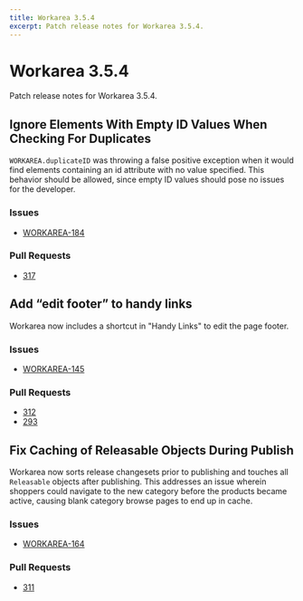 ```yaml
---
title: Workarea 3.5.4
excerpt: Patch release notes for Workarea 3.5.4.
---
```


# Workarea 3.5.4

Patch release notes for Workarea 3.5.4.

## Ignore Elements With Empty ID Values When Checking For Duplicates

`WORKAREA.duplicateID` was throwing a false positive exception when it
would find elements containing an id attribute with no value
specified. This behavior should be allowed, since empty ID values should
pose no issues for the developer.

### Issues

- [WORKAREA-184](https://workarea.atlassian.net/browse/WORKAREA-184)

### Pull Requests

- [317](https://github.com/workarea-commerce/workarea/pull/317)


## Add “edit footer” to handy links

Workarea now includes a shortcut in "Handy Links" to edit the page
footer.

### Issues

- [WORKAREA-145](https://workarea.atlassian.net/browse/WORKAREA-145)

### Pull Requests

- [312](https://github.com/workarea-commerce/workarea/pull/312)
- [293](https://github.com/workarea-commerce/workarea/pull/293)

## Fix Caching of Releasable Objects During Publish

Workarea now sorts release changesets prior to publishing and touches
all `Releasable` objects after publishing. This addresses an issue
wherein shoppers could navigate to the new category before the products
became active, causing blank category browse pages to end up in cache.

### Issues

- [WORKAREA-164](https://workarea.atlassian.net/browse/WORKAREA-164)

### Pull Requests

- [311](https://github.com/workarea-commerce/workarea/pull/311)
